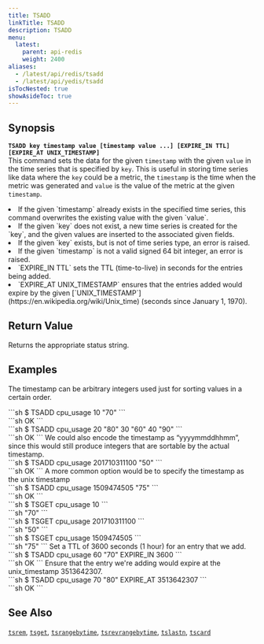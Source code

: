 ```yaml
---
title: TSADD
linkTitle: TSADD
description: TSADD
menu:
  latest:
    parent: api-redis
    weight: 2400
aliases:
  - /latest/api/redis/tsadd
  - /latest/api/yedis/tsadd
isTocNested: true
showAsideToc: true
---
```


## Synopsis
<b>`TSADD key timestamp value [timestamp value ...] [EXPIRE_IN TTL] [EXPIRE_AT UNIX_TIMESTAMP]`</b><br>
This command sets the data for the given `timestamp` with the given `value` in the time series that
is specified by `key`. This is useful in storing time series like data where the `key` could be a
metric, the `timestamp` is the time when the metric was generated and `value` is the value of the
metric at the given `timestamp`.
<li>If the given `timestamp` already exists in the specified time series, this command overwrites the existing value with the given `value`.</li>
<li>If the given `key` does not exist, a new time series is created for the `key`, and the given values are inserted to the associated given fields.</li>
<li>If the given `key` exists, but is not of time series type, an error is raised.</li>
<li>If the given `timestamp` is not a valid signed 64 bit integer, an error is raised.</li>
<li>`EXPIRE_IN TTL` sets the TTL (time-to-live) in seconds for the entries being added.</li>
<li>`EXPIRE_AT UNIX_TIMESTAMP` ensures that the entries added would expire by the given [`UNIX_TIMESTAMP`](https://en.wikipedia.org/wiki/Unix_time) (seconds since January 1, 1970).</li>

## Return Value
Returns the appropriate status string.

## Examples
The timestamp can be arbitrary integers used just for sorting values in a certain order.
<div class='copy separator-dollar'>
```sh
$ TSADD cpu_usage 10 "70"
```
</div>
```sh
OK
```
<div class='copy separator-dollar'>
```sh
$ TSADD cpu_usage 20 "80" 30 "60" 40 "90"
```
</div>
```sh
OK
```
We could also encode the timestamp as “yyyymmddhhmm”, since this would still produce integers that are sortable by the actual timestamp.
<div class='copy separator-dollar'>
```sh
$ TSADD cpu_usage 201710311100 "50"
```
</div>
```sh
OK
```
A more common option would be to specify the timestamp as the unix timestamp
<div class='copy separator-dollar'>
```sh
$ TSADD cpu_usage 1509474505 "75"
```
</div>
```sh
OK
```
<div class='copy separator-dollar'>
```sh
$ TSGET cpu_usage 10
```
</div>
```sh
"70"
```
<div class='copy separator-dollar'>
```sh
$ TSGET cpu_usage 201710311100
```
</div>
```sh
"50"
```
<div class='copy separator-dollar'>
```sh
$ TSGET cpu_usage 1509474505
```
</div>
```sh
"75"
```
Set a TTL of 3600 seconds (1 hour) for an entry that we add.
<div class='copy separator-dollar'>
```sh
$ TSADD cpu_usage 60 "70" EXPIRE_IN 3600
```
</div>
```sh
OK
```
Ensure that the entry we're adding would expire at the unix_timestamp 3513642307.
<div class='copy separator-dollar'>
```sh
$ TSADD cpu_usage 70 "80" EXPIRE_AT 3513642307
```
</div>
```sh
OK
```

## See Also
[`tsrem`](../tsrem/), [`tsget`](../tsget/), [`tsrangebytime`](../tsrangebytime/),
[`tsrevrangebytime`](../tsrevrangebytime/), [`tslastn`](../tslastn/), [`tscard`](../tscard/)
